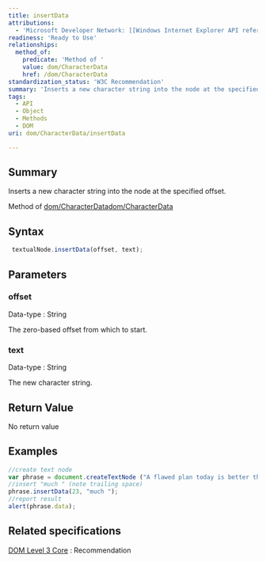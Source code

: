 ```yaml
---
title: insertData
attributions:
  - 'Microsoft Developer Network: [[Windows Internet Explorer API reference](http://msdn.microsoft.com/en-us/library/ie/hh828809%28v=vs.85%29.aspx) Article]'
readiness: 'Ready to Use'
relationships:
  method_of:
    predicate: 'Method of '
    value: dom/CharacterData
    href: /dom/CharacterData
standardization_status: 'W3C Recommendation'
summary: 'Inserts a new character string into the node at the specified offset.'
tags:
  - API
  - Object
  - Methods
  - DOM
uri: dom/CharacterData/insertData

---
```

## Summary

Inserts a new character string into the node at the specified offset.

Method of [dom/CharacterData](/dom/CharacterData)[dom/CharacterData](/dom/CharacterData)

## Syntax

``` js
 textualNode.insertData(offset, text);
```

## Parameters

### offset

 Data-type
:   String

 The zero-based offset from which to start.

### text

 Data-type
:   String

 The new character string.

## Return Value

No return value

## Examples

``` js
//create text node
var phrase = document.createTextNode ("A flawed plan today is better than a perfect plan tomorrow.");
//insert "much " (note trailing space)
phrase.insertData(23, "much ");
//report result
alert(phrase.data);
```

## Related specifications

[DOM Level 3 Core](http://www.w3.org/TR/DOM-Level-3-Core/)
:   Recommendation
